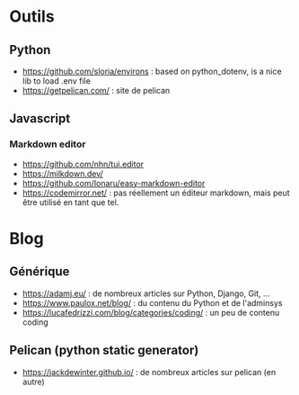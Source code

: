# Outils

## Python

- https://github.com/sloria/environs : based on python_dotenv, is a nice lib to load .env file
- https://getpelican.com/ : site de pelican

## Javascript

### Markdown editor

- https://github.com/nhn/tui.editor
- https://milkdown.dev/
- https://github.com/Ionaru/easy-markdown-editor
- https://codemirror.net/ : pas réellement un éditeur markdown, mais peut être utilisé en tant que tel.


# Blog

## Générique

- https://adamj.eu/ : de nombreux articles sur Python, Django, Git, ...
- https://www.paulox.net/blog/ : du contenu du Python et de l'adminsys
- https://lucafedrizzi.com/blog/categories/coding/ : un peu de contenu coding


## Pelican (python static generator)

- https://jackdewinter.github.io/ : de nombreux articles sur pelican (en autre)
